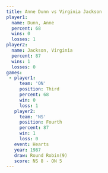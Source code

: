 ```yaml
---
title: Anne Dunn vs Virginia Jackson
player1:                 
  name: Dunn, Anne       
  percent: 68            
  wins: 0                
  losses: 1              
player2:                 
  name: Jackson, Virginia
  percent: 87            
  wins: 1                
  losses: 0              
games:
 - player1:         
     team: 'ON'     
     position: Third
     percent: 68    
     win: 0         
     loss: 1        
   player2:          
     team: 'NS'      
     position: Fourth
     percent: 87     
     win: 1          
     loss: 0         
   event: Hearts       
   year: 1987          
   draw: Round Robin(9)
   score: NS 8 - ON 5  
---
```

